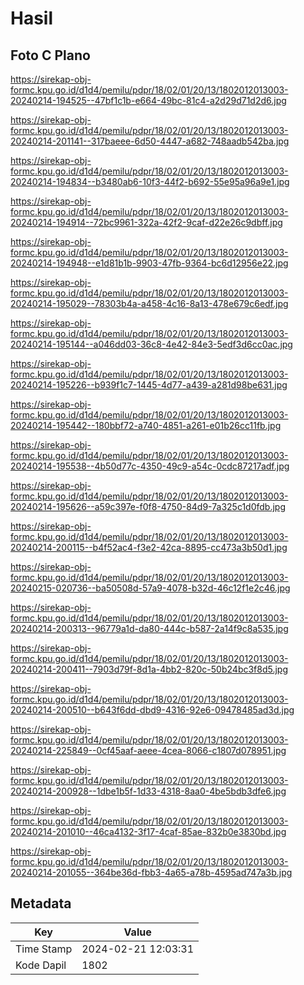 # Hasil

## Foto C Plano

https://sirekap-obj-formc.kpu.go.id/d1d4/pemilu/pdpr/18/02/01/20/13/1802012013003-20240214-194525--47bf1c1b-e664-49bc-81c4-a2d29d71d2d6.jpg

https://sirekap-obj-formc.kpu.go.id/d1d4/pemilu/pdpr/18/02/01/20/13/1802012013003-20240214-201141--317baeee-6d50-4447-a682-748aadb542ba.jpg

https://sirekap-obj-formc.kpu.go.id/d1d4/pemilu/pdpr/18/02/01/20/13/1802012013003-20240214-194834--b3480ab6-10f3-44f2-b692-55e95a96a9e1.jpg

https://sirekap-obj-formc.kpu.go.id/d1d4/pemilu/pdpr/18/02/01/20/13/1802012013003-20240214-194914--72bc9961-322a-42f2-9caf-d22e26c9dbff.jpg

https://sirekap-obj-formc.kpu.go.id/d1d4/pemilu/pdpr/18/02/01/20/13/1802012013003-20240214-194948--e1d81b1b-9903-47fb-9364-bc6d12956e22.jpg

https://sirekap-obj-formc.kpu.go.id/d1d4/pemilu/pdpr/18/02/01/20/13/1802012013003-20240214-195029--78303b4a-a458-4c16-8a13-478e679c6edf.jpg

https://sirekap-obj-formc.kpu.go.id/d1d4/pemilu/pdpr/18/02/01/20/13/1802012013003-20240214-195144--a046dd03-36c8-4e42-84e3-5edf3d6cc0ac.jpg

https://sirekap-obj-formc.kpu.go.id/d1d4/pemilu/pdpr/18/02/01/20/13/1802012013003-20240214-195226--b939f1c7-1445-4d77-a439-a281d98be631.jpg

https://sirekap-obj-formc.kpu.go.id/d1d4/pemilu/pdpr/18/02/01/20/13/1802012013003-20240214-195442--180bbf72-a740-4851-a261-e01b26cc11fb.jpg

https://sirekap-obj-formc.kpu.go.id/d1d4/pemilu/pdpr/18/02/01/20/13/1802012013003-20240214-195538--4b50d77c-4350-49c9-a54c-0cdc87217adf.jpg

https://sirekap-obj-formc.kpu.go.id/d1d4/pemilu/pdpr/18/02/01/20/13/1802012013003-20240214-195626--a59c397e-f0f8-4750-84d9-7a325c1d0fdb.jpg

https://sirekap-obj-formc.kpu.go.id/d1d4/pemilu/pdpr/18/02/01/20/13/1802012013003-20240214-200115--b4f52ac4-f3e2-42ca-8895-cc473a3b50d1.jpg

https://sirekap-obj-formc.kpu.go.id/d1d4/pemilu/pdpr/18/02/01/20/13/1802012013003-20240215-020736--ba50508d-57a9-4078-b32d-46c12f1e2c46.jpg

https://sirekap-obj-formc.kpu.go.id/d1d4/pemilu/pdpr/18/02/01/20/13/1802012013003-20240214-200313--96779a1d-da80-444c-b587-2a14f9c8a535.jpg

https://sirekap-obj-formc.kpu.go.id/d1d4/pemilu/pdpr/18/02/01/20/13/1802012013003-20240214-200411--7903d79f-8d1a-4bb2-820c-50b24bc3f8d5.jpg

https://sirekap-obj-formc.kpu.go.id/d1d4/pemilu/pdpr/18/02/01/20/13/1802012013003-20240214-200510--b643f6dd-dbd9-4316-92e6-09478485ad3d.jpg

https://sirekap-obj-formc.kpu.go.id/d1d4/pemilu/pdpr/18/02/01/20/13/1802012013003-20240214-225849--0cf45aaf-aeee-4cea-8066-c1807d078951.jpg

https://sirekap-obj-formc.kpu.go.id/d1d4/pemilu/pdpr/18/02/01/20/13/1802012013003-20240214-200928--1dbe1b5f-1d33-4318-8aa0-4be5bdb3dfe6.jpg

https://sirekap-obj-formc.kpu.go.id/d1d4/pemilu/pdpr/18/02/01/20/13/1802012013003-20240214-201010--46ca4132-3f17-4caf-85ae-832b0e3830bd.jpg

https://sirekap-obj-formc.kpu.go.id/d1d4/pemilu/pdpr/18/02/01/20/13/1802012013003-20240214-201055--364be36d-fbb3-4a65-a78b-4595ad747a3b.jpg


## Metadata

| Key        | Value               |
| ---------- | ------------------- |
| Time Stamp | 2024-02-21 12:03:31 |
| Kode Dapil | 1802                |



